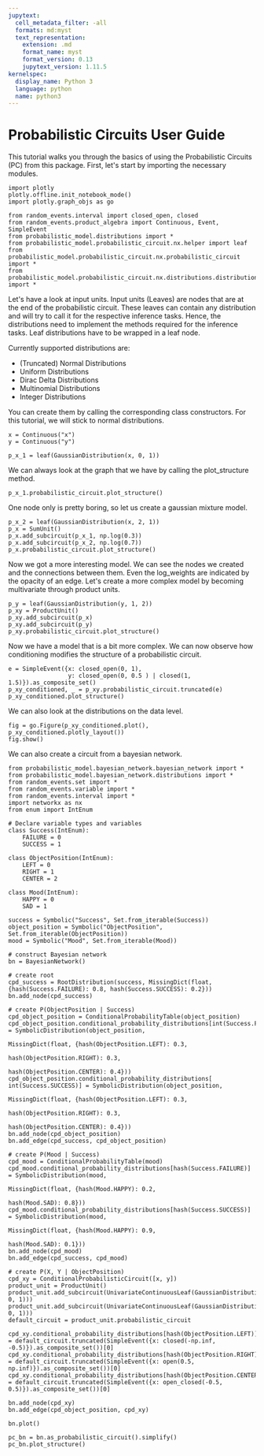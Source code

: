 ```yaml
---
jupytext:
  cell_metadata_filter: -all
  formats: md:myst
  text_representation:
    extension: .md
    format_name: myst
    format_version: 0.13
    jupytext_version: 1.11.5
kernelspec:
  display_name: Python 3
  language: python
  name: python3
---
```


# Probabilistic Circuits User Guide

This tutorial walks you through the basics of using the Probabilistic Circuits (PC) from this package.
First, let's start by importing the necessary modules.

```{code-cell} ipython3
import plotly
plotly.offline.init_notebook_mode()
import plotly.graph_objs as go

from random_events.interval import closed_open, closed
from random_events.product_algebra import Continuous, Event, SimpleEvent
from probabilistic_model.distributions import *
from probabilistic_model.probabilistic_circuit.nx.helper import leaf
from probabilistic_model.probabilistic_circuit.nx.probabilistic_circuit import *
from probabilistic_model.probabilistic_circuit.nx.distributions.distributions import *
```

Let's have a look at input units.
Input units (Leaves) are nodes that are at the end of the probabilistic circuit.
These leaves can contain any distribution and will try to call it for the respective inference tasks.
Hence, the distributions need to implement the methods required for the inference tasks.
Leaf distributions have to be wrapped in a leaf node.

Currently supported distributions are:
- (Truncated) Normal Distributions
- Uniform Distributions
- Dirac Delta Distributions
- Multinomial Distributions
- Integer Distributions

You can create them by calling the corresponding class constructors.
For this tutorial, we will stick to normal distributions.

```{code-cell} ipython3
x = Continuous("x")
y = Continuous("y")

p_x_1 = leaf(GaussianDistribution(x, 0, 1))
```

We can always look at the graph that we have by calling the plot_structure method.

```{code-cell} ipython3
p_x_1.probabilistic_circuit.plot_structure()
```

One node only is pretty boring, so let us create a gaussian mixture model.

```{code-cell} ipython3
p_x_2 = leaf(GaussianDistribution(x, 2, 1))
p_x = SumUnit()
p_x.add_subcircuit(p_x_1, np.log(0.3))
p_x.add_subcircuit(p_x_2, np.log(0.7))
p_x.probabilistic_circuit.plot_structure()
```

Now we got a more interesting model. We can see the nodes we created and the connections between them. Even the log_weights are indicated by the opacity of an edge.
Let's create a more complex model by becoming multivariate through product units.

```{code-cell} ipython3
p_y = leaf(GaussianDistribution(y, 1, 2))
p_xy = ProductUnit()
p_xy.add_subcircuit(p_x)
p_xy.add_subcircuit(p_y)
p_xy.probabilistic_circuit.plot_structure()
```

Now we have a model that is a bit more complex. 
We can now observe how conditioning modifies the structure of a probabilistic circuit.

```{code-cell} ipython3
e = SimpleEvent({x: closed_open(0, 1),
                 y: closed_open(0, 0.5 ) | closed(1, 1.5)}).as_composite_set()
p_xy_conditioned, _ = p_xy.probabilistic_circuit.truncated(e)
p_xy_conditioned.plot_structure()
```

We can also look at the distributions on the data level.

```{code-cell} ipython3
fig = go.Figure(p_xy_conditioned.plot(), p_xy_conditioned.plotly_layout())
fig.show()
```

We can also create a circuit from a bayesian network.

```{code-cell} ipython3
from probabilistic_model.bayesian_network.bayesian_network import *
from probabilistic_model.bayesian_network.distributions import *
from random_events.set import *
from random_events.variable import *
from random_events.interval import *
import networkx as nx
from enum import IntEnum

# Declare variable types and variables
class Success(IntEnum):
    FAILURE = 0
    SUCCESS = 1
    
class ObjectPosition(IntEnum):
    LEFT = 0
    RIGHT = 1
    CENTER = 2
    
class Mood(IntEnum):
    HAPPY = 0
    SAD = 1

success = Symbolic("Success", Set.from_iterable(Success))
object_position = Symbolic("ObjectPosition", Set.from_iterable(ObjectPosition))
mood = Symbolic("Mood", Set.from_iterable(Mood))

# construct Bayesian network
bn = BayesianNetwork()

# create root
cpd_success = RootDistribution(success, MissingDict(float, {hash(Success.FAILURE): 0.8, hash(Success.SUCCESS): 0.2}))
bn.add_node(cpd_success)

# create P(ObjectPosition | Success)
cpd_object_position = ConditionalProbabilityTable(object_position)
cpd_object_position.conditional_probability_distributions[int(Success.FAILURE)] = SymbolicDistribution(object_position, 
                                                                                                       MissingDict(float, {hash(ObjectPosition.LEFT): 0.3, 
                                                                                                                           hash(ObjectPosition.RIGHT): 0.3, 
                                                                                                                           hash(ObjectPosition.CENTER): 0.4}))
cpd_object_position.conditional_probability_distributions[ int(Success.SUCCESS)] = SymbolicDistribution(object_position,
                                                                                                        MissingDict(float, {hash(ObjectPosition.LEFT): 0.3, 
                                                                                                                            hash(ObjectPosition.RIGHT): 0.3, 
                                                                                                                            hash(ObjectPosition.CENTER): 0.4}))
bn.add_node(cpd_object_position)
bn.add_edge(cpd_success, cpd_object_position)

# create P(Mood | Success)
cpd_mood = ConditionalProbabilityTable(mood)
cpd_mood.conditional_probability_distributions[hash(Success.FAILURE)] = SymbolicDistribution(mood, 
                                                                                            MissingDict(float, {hash(Mood.HAPPY): 0.2, 
                                                                                                                hash(Mood.SAD): 0.8}))
cpd_mood.conditional_probability_distributions[hash(Success.SUCCESS)] = SymbolicDistribution(mood, 
                                                                                            MissingDict(float, {hash(Mood.HAPPY): 0.9, 
                                                                                                                hash(Mood.SAD): 0.1}))
bn.add_node(cpd_mood)
bn.add_edge(cpd_success, cpd_mood)

# create P(X, Y | ObjectPosition)
cpd_xy = ConditionalProbabilisticCircuit([x, y])
product_unit = ProductUnit()
product_unit.add_subcircuit(UnivariateContinuousLeaf(GaussianDistribution(x, 0, 1)))
product_unit.add_subcircuit(UnivariateContinuousLeaf(GaussianDistribution(y, 0, 1)))
default_circuit = product_unit.probabilistic_circuit

cpd_xy.conditional_probability_distributions[hash(ObjectPosition.LEFT)] = default_circuit.truncated(SimpleEvent({x: closed(-np.inf, -0.5)}).as_composite_set())[0]
cpd_xy.conditional_probability_distributions[hash(ObjectPosition.RIGHT)] = default_circuit.truncated(SimpleEvent({x: open(0.5, np.inf)}).as_composite_set())[0]
cpd_xy.conditional_probability_distributions[hash(ObjectPosition.CENTER)] = default_circuit.truncated(SimpleEvent({x: open_closed(-0.5, 0.5)}).as_composite_set())[0]

bn.add_node(cpd_xy)
bn.add_edge(cpd_object_position, cpd_xy)

bn.plot()
```

```{code-cell} ipython3
pc_bn = bn.as_probabilistic_circuit().simplify()
pc_bn.plot_structure()

```
